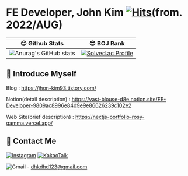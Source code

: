 # FE Developer, John Kim  [![Hits](https://hits.seeyoufarm.com/api/count/incr/badge.svg?url=https%3A%2F%2Fgithub.com%2FJhon-Kim93&count_bg=%2379C83D&title_bg=%23555555&icon=&icon_color=%23E7E7E7&title=hits&edge_flat=false)](https://hits.seeyoufarm.com)(from. 2022/AUG)


|  😊 Github Stats | 😎 BOJ Rank |
|--|--|
| ![Anurag's GitHub stats](https://github-readme-stats.vercel.app/api?username=John-Kim93&show_icons=true&theme=radical) | [![Solved.ac Profile](http://mazassumnida.wtf/api/v2/generate_badge?boj=dhkdhd123)](https://solved.ac/이름/) |

## 📝 Introduce Myself

Blog : https://jhon-kim93.tistory.com/

Notion(detail description) : https://vast-blouse-d8e.notion.site/FE-Developer-9809ac8996e84d9e9e86626239c102e2

Web Site(brief description) : https://nextjs-portfolio-rosy-gamma.vercel.app/

## 📧 Contact Me

[![Instagram](https://img.shields.io/badge/Instagram-%23E4405F.svg?style=for-the-badge&logo=Instagram&logoColor=white&link=https://www.instagram.com/john_kim_9312/)](https://www.instagram.com/john_kim_9312/) [![KakaoTalk](https://img.shields.io/badge/kakaotalk-ffcd00.svg?style=for-the-badge&logo=kakaotalk&logoColor=000000&link=https://open.kakao.com/o/sTrnONte)](https://open.kakao.com/o/sTrnONte) 

![Gmail](https://img.shields.io/badge/Gmail-D14836?style=for-the-badge&logo=gmail&logoColor=white) - dhkdhd123@gmail.com



